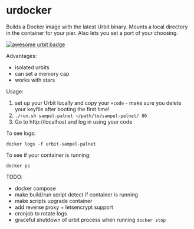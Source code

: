 # urdocker

Builds a Docker image with the latest Urbit binary. Mounts a local directory in the container for your pier. Also lets you set a port of your choosing.

[![awesome urbit badge](https://img.shields.io/badge/~-awesome%20urbit-lightgrey)](https://github.com/urbit/awesome-urbit)

Advantages:
- isolated urbits
- can set a memory cap
- works with stars

Usage:
1. set up your Urbit locally and copy your `+code` - make sure you delete your keyfile after booting the first time!
2. `./run.sh sampel-palnet ~/path/to/sampel-palnet/ 80`
3. Go to http://localhost and log in using your code

To see logs:
```
docker logs -f urbit-sampel-palnet
```

To see if your container is running:
```
docker ps
```

TODO:
- docker compose
- make build/run script detect if container is running
- make scripts upgrade container
- add reverse proxy + letsencrypt support
- cronjob to rotate logs
- graceful shutdown of urbit process when running `docker stop`
